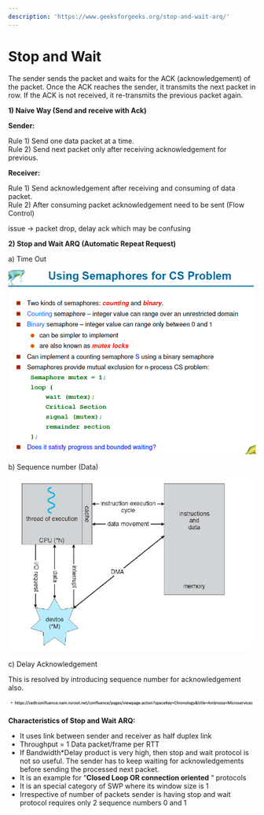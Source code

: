 ```yaml
---
description: 'https://www.geeksforgeeks.org/stop-and-wait-arq/'
---
```


# Stop and Wait

The sender sends the packet and waits for the ACK \(acknowledgement\) of the packet. Once the ACK reaches the sender, it transmits the next packet in row. If the ACK is not received, it re-transmits the previous packet again.



**1\) Naive Way \(Send and receive with Ack\)**

**Sender:**

Rule 1\) Send one data packet at a time.  
Rule 2\) Send next packet only after receiving acknowledgement for previous.

**Receiver:**

Rule 1\) Send acknowledgement after receiving and consuming of data packet.  
Rule 2\) After consuming packet acknowledgement need to be sent \(Flow Control\)



issue -&gt; packet drop, delay ack which may be confusing

**2\) Stop and Wait ARQ \(Automatic Repeat Request\)**

a\) Time Out

![](../../.gitbook/assets/image%20%28157%29.png)

b\) Sequence number \(Data\)

![](../../.gitbook/assets/image%20%28143%29.png)

c\) Delay Acknowledgement 

This is resolved by introducing sequence number for acknowledgement also.



![](../../.gitbook/assets/image%20%2847%29.png)

**Characteristics of Stop and Wait ARQ:**

* It uses link between sender and receiver as half duplex link
* Throughput = 1 Data packet/frame per  RTT
* If Bandwidth\*Delay product is very high, then stop and wait protocol is not so useful. The sender has to keep waiting for acknowledgements before sending the processed next packet.
* It is an example for “**Closed Loop OR connection oriented** “ protocols
* It is an special category of SWP where its window size is 1
* Irrespective of number of packets sender is having stop and wait protocol  requires only  2 sequence numbers 0 and 1



